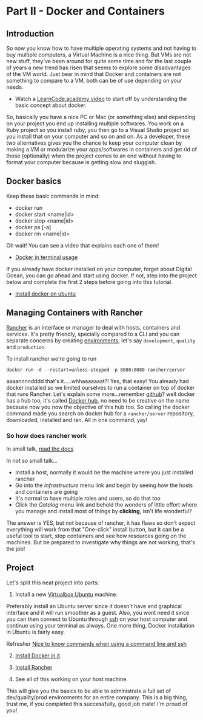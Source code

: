 # Part II - Docker and Containers

## Introduction

So now you know how to have multiple operating systems and not having to buy multiple computers, a Virtual Machine is a nice thing. But VMs are not new stuff, they've been around for quite some time and for the last couple of years a new trend has risen that seems to explore some disadvantages of the VM world. Just bear in mind that Docker and containers are not something to compare to a VM, both can be of use depending on your needs.  

- Watch a [LearnCode.academy video](https://www.youtube.com/watch?v=pGYAg7TMmp0) to start off by understanding the basic concept about docker.

So, basically you have a nice PC or Mac (or something else) and depending on your project you end up installing multiple softwares. You work on a Ruby project so you install ruby, you then go to a Visual Studio project so you install that on your computer and so on and on. As a developer, these two alternatives gives you the chance to keep your computer clean by making a VM or modularize your apps/softwares in containers and get rid of those (optionally) when the project comes to an end without having to format your computer because is getting slow and sluggish.

## Docker basics

Keep these basic commands in mind:

- docker run <image>
- docker start <name|id>
- docker stop <name|id>
- docker ps [-a]
- docker rm <name|id>

Oh wait! You can see a video that explains each one of them!

- [Docker in terminal usage](https://youtu.be/JBtWxj9l7zM?list=PLoYCgNOIyGAAzevEST2qm2Xbe3aeLFvLc)

If you already have docker installed on your computer, forget about Digital Ocean, you can go ahead and start using docker. If not, step into the project below and complete the first 2 steps before going into this tutorial.

- [Install docker on ubuntu](https://docs.docker.com/engine/installation/linux/ubuntulinux/)

## Managing Containers with Rancher

[Rancher](http://rancher.com/) is an interface or manager to deal with hosts, containers and services. It's pretty friendly, specially compared to a CLI and you can separate concerns by creating [environments](http://docs.rancher.com/rancher/v1.2/en/environments/), let's say `development`, `quality` and `production`.

To install rancher we're going to run

    docker run -d --restart=unless-stopped -p 8080:8080 rancher/server

aaaannnndddd that's it.....whhaaaaaaat?! Yes, that easy! You already had docker installed so we limited ourselves to run a container on top of docker that runs Rancher. Let's explain some more...remember [github](https://github.com/)? well docker has a hub too, it's called [Docker hub](https://hub.docker.com/), no need to be creative on the name because now you now the objective of this hub too. So calling the docker command made you search on docker hub for a `rancher/server` repository, downloaded, installed and ran. All in one command, yay!

### So how does rancher work

In small talk, [read the docs](http://docs.rancher.com/rancher/v1.2/en/quick-start-guide/)

In not so small talk...

- Install a host, normally it would be the machine where you just installed rancher
- Go into the _Infrastructure_ menu link and begin by seeing how the hosts and containers are going
- It's normal to have multiple roles and users, so do that too
- Click the _Catalog_ menu link and behold the wonders of little effort where you manage and install most of things by **clicking**, isn't life wonderful?

The answer is YES, but not because of rancher, it has flaws so don't expect everything will work from that "One-click" install button, but it can be a useful tool to start, stop containers and see how resources going on the machines. But be prepared to investigate why things are not working, that's the job!


## Project

Let's split this neat project into parts:

1) Install a new [Virtualbox Ubuntu](http://releases.ubuntu.com/16.04/) machine.

Preferably install an Ubuntu server since it doesn't have and graphical interface and it will run smoother as a guest. Also, you wont need it since you can then connect to Ubuntu through [ssh](https://duckduckgo.com/?q=ssh+cheat+sheet&ia=cheatsheet) on your host computer and continue using your terminal as always. One more thing, Docker installation in Ubuntu is fairly easy.

  <span class="highlight">Refresher</span> [Nice to know commands when using a command line and ssh](http://www.dreamcreative.net/how-tos/guides-server-maintenance/linux-ssh-cheat-sheet-basics/)

2) [Install Docker in it](https://docs.docker.com/engine/installation/linux/ubuntulinux/).

3) [Install Rancher](https://docs.rancher.com/rancher/v1.2/en/installing-rancher/installing-server/)

4) See all of this working on your host machine.

This will give you the basics to be able to administrate a full set of dev/quality/prod environments for an entire company. This is a big thing, trust me, if you completed this successfully, good job mate! I'm proud of you!
